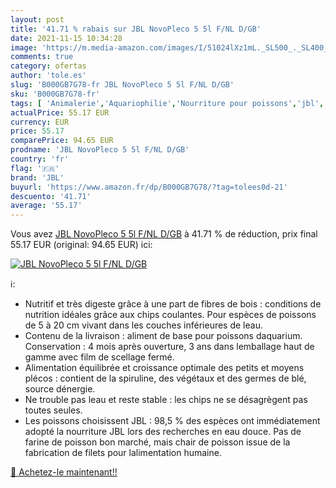 ```yaml
---
layout: post
title: '41.71 % rabais sur JBL NovoPleco 5 5l F/NL D/GB'
date: 2021-11-15 10:34:28
image: 'https://m.media-amazon.com/images/I/51024lXz1mL._SL500_._SL400_.jpg'
comments: true
category: ofertas
author: 'tole.es'
slug: 'B000GB7G78-fr JBL NovoPleco 5 5l F/NL D/GB'
sku: 'B000GB7G78-fr'
tags: [ 'Animalerie','Aquariophilie','Nourriture pour poissons','jbl', ]
actualPrice: 55.17 EUR
currency: EUR
price: 55.17
comparePrice: 94.65 EUR
prodname: 'JBL NovoPleco 5 5l F/NL D/GB'
country: 'fr'
flag: '🇫🇷'
brand: 'JBL'
buyurl: 'https://www.amazon.fr/dp/B000GB7G78/?tag=tolees0d-21'
descuento: '41.71'
average: '55.17'
---
```


Vous avez [JBL NovoPleco 5 5l F/NL D/GB](https://www.amazon.fr/dp/B000GB7G78/?tag=tolees0d-21)  à  41.71 % de réduction, prix final  55.17 EUR (original: 94.65 EUR) ici:

[![JBL NovoPleco 5 5l F/NL D/GB](https://m.media-amazon.com/images/I/51024lXz1mL._SL500_._SL400_.jpg)](https://www.amazon.fr/dp/B000GB7G78/?tag=tolees0d-21)

ℹ️:

- Nutritif et très digeste grâce à une part de fibres de bois : conditions de nutrition idéales grâce aux chips coulantes. Pour espèces de poissons de 5 à 20 cm vivant dans les couches inférieures de leau.
- Contenu de la livraison : aliment de base pour poissons daquarium. Conservation : 4 mois après ouverture, 3 ans dans lemballage haut de gamme avec film de scellage fermé.
- Alimentation équilibrée et croissance optimale des petits et moyens plécos : contient de la spiruline, des végétaux et des germes de blé, source dénergie.
- Ne trouble pas leau et reste stable : les chips ne se désagrègent pas toutes seules.
- Les poissons choisissent JBL : 98,5 % des espèces ont immédiatement adopté la nourriture JBL lors des recherches en eau douce. Pas de farine de poisson bon marché, mais chair de poisson issue de la fabrication de filets pour lalimentation humaine.

[🛒 Achetez-le maintenant!!](https://www.amazon.fr/dp/B000GB7G78/?tag=tolees0d-21)
